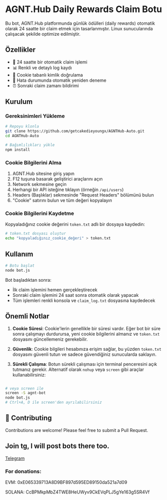 # AGNT.Hub Daily Rewards Claim Botu


Bu bot, AGNT.Hub platformunda günlük ödülleri (daily rewards) otomatik olarak 24 saatte bir claim etmek için tasarlanmıştır. Linux sunucularında çalışacak şekilde optimize edilmiştir.

## Özellikler

- 🎁 24 saatte bir otomatik claim işlemi
- 📊 Renkli ve detaylı log kaydı
- 🔐 Cookie tabanlı kimlik doğrulama
- 🔄 Hata durumunda otomatik yeniden deneme
- ⏰ Sonraki claim zamanı bildirimi

## Kurulum

### Gereksinimleri Yükleme

```bash
# Repoyu klonla
git clone https://github.com/getcakedieyoungx/AGNTHub-Auto.git
cd AGNTHub-Auto

# Bağımlılıkları yükle
npm install
```

### Cookie Bilgilerini Alma

1. AGNT.Hub sitesine giriş yapın
2. F12 tuşuna basarak geliştirici araçlarını açın
3. Network sekmesine geçin
4. Herhangi bir API isteğine tıklayın (örneğin `/api/users`)
5. Headers (Başlıklar) sekmesinde "Request Headers" bölümünü bulun
6. "Cookie" satırını bulun ve tüm değeri kopyalayın

### Cookie Bilgilerini Kaydetme

Kopyaladığınız cookie değerini `token.txt` adlı bir dosyaya kaydedin:

```bash
# token.txt dosyası oluştur
echo "kopyaladığınız_cookie_değeri" > token.txt
```

## Kullanım

```bash
# Botu başlat
node bot.js
```

Bot başladıktan sonra:
- İlk claim işlemini hemen gerçekleştirecek
- Sonraki claim işlemini 24 saat sonra otomatik olarak yapacak
- Tüm işlemleri renkli konsola ve `claim_log.txt` dosyasına kaydedecek

## Önemli Notlar

1. **Cookie Süresi**: Cookie'lerin genellikle bir süresi vardır. Eğer bot bir süre sonra çalışmayı durdurursa, yeni cookie bilgilerini almanız ve `token.txt` dosyasını güncellemeniz gerekebilir.

2. **Güvenlik**: Cookie bilgileri hesabınıza erişim sağlar, bu yüzden `token.txt` dosyasını güvenli tutun ve sadece güvendiğiniz sunucularda saklayın.

3. **Sürekli Çalışma**: Botun sürekli çalışması için terminal penceresini açık tutmanız gerekir. Alternatif olarak `nohup` veya `screen` gibi araçlar kullanabilirsiniz:

```bash

# veya screen ile
screen -S agnt-bot
node bot.js
# Ctrl+A, D ile screen'den ayrılabilirsiniz
```

</p>

## 🌟 Contributing

Contributions are welcome! Please feel free to submit a Pull Request.

## Join tg, I will post bots there too.
[Telegram](https://t.me/getcakedieyoungx)

### For donations:
EVM:
0xE065339713A8D9BF897d595ED89150da521a7d09

SOLANA:
CcBPMkpMbZ4TWE8HeUWyv9CkEVqPLJ5gYe163g5SR4Vf
